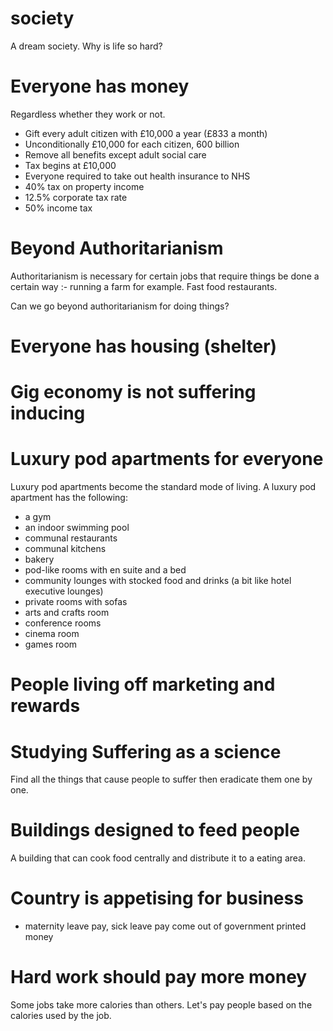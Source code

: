 # society

A dream society. Why is life so hard?

# Everyone has money

Regardless whether  they work or not.

* Gift every adult citizen with £10,000 a year (£833 a month)
* Unconditionally £10,000 for each citizen, 600 billion
* Remove all benefits except adult social care
* Tax begins at £10,000
* Everyone required to take out health insurance to NHS
* 40% tax on property income
* 12.5% corporate tax rate
* 50% income tax

# Beyond Authoritarianism

Authoritarianism is necessary for certain jobs that require things be done a certain way :- running a farm for example. Fast food restaurants.

Can we go beyond authoritarianism for doing things?

# Everyone has housing (shelter)

# Gig economy is not suffering inducing

# Luxury pod apartments for everyone

Luxury pod apartments become the standard mode of living. A luxury pod apartment has the following:
* a gym
* an indoor swimming pool
* communal restaurants
* communal kitchens
* bakery
* pod-like rooms with en suite and a bed
* community lounges with stocked food and drinks (a bit like hotel executive lounges)
* private rooms with sofas
* arts and crafts room
* conference rooms
* cinema room
* games room

# People living off marketing and rewards

# Studying Suffering as a science

Find all the things that cause people to suffer then eradicate them one by one.

# Buildings designed to feed people

A building that can cook food centrally and distribute it to a eating area.

# Country is appetising for business

* maternity leave pay, sick leave pay come out of government printed money

# Hard work should pay more money

Some jobs take more calories than others. Let's pay people based on the calories used by the job.
